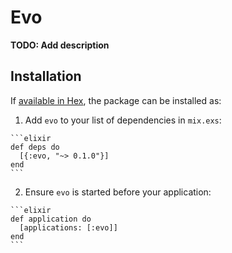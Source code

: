 # Evo

**TODO: Add description**

## Installation

If [available in Hex](https://hex.pm/docs/publish), the package can be installed as:

  1. Add `evo` to your list of dependencies in `mix.exs`:

    ```elixir
    def deps do
      [{:evo, "~> 0.1.0"}]
    end
    ```

  2. Ensure `evo` is started before your application:

    ```elixir
    def application do
      [applications: [:evo]]
    end
    ```

